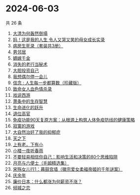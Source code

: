 # 2024-06-03

共 26 条

<!-- BEGIN WEREAD -->
<!-- 最后更新时间 2024-06-03 13:01:20 +0800 -->
1. [大清为何轰然倒塌](https://weread.qq.com/web/bookDetail/45e32a60813ab8dfag0107ed)
1. [妈！这是我的人生 令人又哭又笑的母女成长实录](https://weread.qq.com/web/bookDetail/f6d32160813ab7e49g012e99)
1. [病房生死录（套装共3册）](https://weread.qq.com/web/bookDetail/4c632b60813ab8df3g0158f7)
1. [男邻居](https://weread.qq.com/web/bookDetail/750323e0813ab8c4bg013c1e)
1. [嫡嫁千金](https://weread.qq.com/web/bookDetail/e4b325506e6660fe4bd6750)
1. [消失的老行当秘术](https://weread.qq.com/web/bookDetail/2a4322e0813ab8ba1g012038)
1. [大胆投资自己](https://weread.qq.com/web/bookDetail/a6732090813ab7c0dg016294)
1. [我想偶尔停一会儿](https://weread.qq.com/web/bookDetail/57432ab0813ab7d21g018fbb)
1. [信念 : 人生每一步都算数（珍藏版）](https://weread.qq.com/web/bookDetail/9e1326b0813ab8736g0119ec)
1. [致命女人血色情杀录](https://weread.qq.com/web/bookDetail/b8e32c70813ab8de0g0161d4)
1. [戏说西游](https://weread.qq.com/web/bookDetail/e5d32a60813ab8bdcg010583)
1. [萧条中的生存智慧](https://weread.qq.com/web/bookDetail/4ff32d0071dd8b024ffa088)
1. [生命进化的跃升](https://weread.qq.com/web/bookDetail/26d32ff071f956d326d36a5)
1. [退位高官](https://weread.qq.com/web/bookDetail/d0332440813ab8db0g016de8)
1. [免疫功能90天复原方案：从根源上构筑人体免疫防线的健康策略](https://weread.qq.com/web/bookDetail/69632030813ab856ag01554c)
1. [寂寞的游戏](https://weread.qq.com/web/bookDetail/d3a32f707164850cd3a812d)
1. [大自然治好了我的抑郁症](https://weread.qq.com/web/bookDetail/3e232cb0813ab7d65g018ad1)
1. [天之下](https://weread.qq.com/web/bookDetail/4de326a0721770aa4de95f4)
1. [上有老，下有小](https://weread.qq.com/web/bookDetail/67f32aa0813ab8d6bg019ce9)
1. [小楼一夜听春雨](https://weread.qq.com/web/bookDetail/b7232a30813ab8da4g0152a2)
1. [不要轻易相信你自己：影响生活和决策的80个思维陷阱](https://weread.qq.com/web/bookDetail/6b532940813ab8cc8g015d3c)
1. [月亮与六便士（毛姆精选集）](https://weread.qq.com/web/bookDetail/3f932c60723f42ba3f94a30)
1. [宋殇女儿行1：暮鼓宫墙（徽宗爱女柔福帝姬的千年谜案）](https://weread.qq.com/web/bookDetail/237329c0813ab8dbfg018b25)
1. [庆余年](https://weread.qq.com/web/bookDetail/0ae32be0570f000ae1bf155)
1. [廉价日本：什么都涨为何薪资不涨？](https://weread.qq.com/web/bookDetail/b4e32bf0813ab8df4g01081c)
1. [倾城之恋](https://weread.qq.com/web/bookDetail/3d53237071551cd13d5e2fd)
<!-- END WEREAD -->